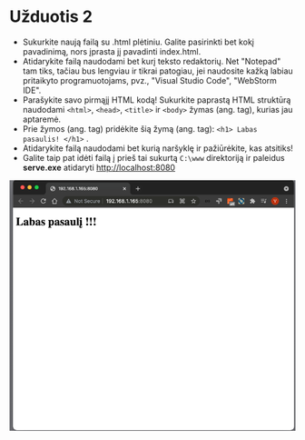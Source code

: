 # Užduotis 2

* Sukurkite naują failą su .html plėtiniu. Galite pasirinkti bet kokį pavadinimą, nors įprasta jį pavadinti index.html.
* Atidarykite failą naudodami bet kurį teksto redaktorių. Net "Notepad" tam tiks, tačiau bus lengviau ir tikrai patogiau, jei naudosite kažką labiau pritaikyto programuotojams, pvz., "Visual Studio Code", "WebStorm IDE".
* Parašykite savo pirmąjį HTML kodą! Sukurkite paprastą HTML struktūrą naudodami `<html>`, `<head>`, `<title>` ir `<body>` žymas (ang. tag), kurias jau aptaremė.
* Prie žymos (ang. tag) <body> pridėkite šią žymą (ang. tag): `<h1> Labas pasaulis! </h1>` .
* Atidarykite failą naudodami bet kurią naršyklę ir pažiūrėkite, kas atsitiks!
* Galite taip pat idėti failą į prieš tai sukurtą `C:\www` direktoriją ir paleidus **serve.exe** atidaryti [http://localhost:8080](http://localhost:8080)

![Labas pasaulį](image/html_hello_world.png)